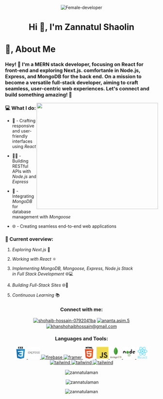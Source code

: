 <p align="center">
  <img src="https://img.freepik.com/premium-vector/caucasian-female-software-developer-her-40s-debugging-program_1238364-100323.jpg?ga=GA1.1.2070928879.1750021531&semt=ais_hybrid&w=740" alt="Female-developer">
</p>


<h1 align="center">Hi 👋, I'm Zannatul Shaolin</h1>
<h1 align="left">
  🧑, About Me
  <h3 align="left">Hey! 👋 I'm a MERN stack developer, focusing on React for front-end and exploring Next.js. comfortanle in Node.js, Express, and MongoDB for the back end. On a mission to become a versatile full-stack developer, aiming to craft seamless, user-centric web experiences. Let's connect and build something amazing! 🚀
</h3>
</h1>

<img align="right" 
width="400" height="350" src="https://user-images.githubusercontent.com/19783675/259906130-5d3c8800-fb00-45d0-b9dd-7eb82f057baf.gif">

<h3 align="left">💻 What I do:</h3>

- 🌱 - Crafting responsive and user-friendly interfaces using *React*

- 👩‍💻 - Building RESTful APIs with *Node.js* and *Express*
  
- 💾 - Integrating *MongoDB* for database management with *Mongoose*

- 🌐 - Creating seamless end-to-end web applications



 <h3 align="left">👀 Current overview:</h3>

1. *Exploring Next.js* 🚀
   
2. *Working with React* ⚛

3. *Implementing MongoDB, Mongoose, Express, Node.js Stack*  
   *in Full Stack Development* 🌐💻

4. *Building Full-Stack Sites* 🌐🚀

5. *Continuous Learning* 📚


<h3 align="center">Connect with me:</h3>
<p align="center">
<a href="https://linkedin.com/in/shohaib-hossain-0792041ba" target="blank"><img align="center" src="https://raw.githubusercontent.com/rahuldkjain/github-profile-readme-generator/master/src/images/icons/Social/linked-in-alt.svg" alt="shohaib-hossain-0792041ba" height="30" width="40" /></a>
<a href="https://fb.com/ananta.asim.5" target="blank"><img align="center" src="https://raw.githubusercontent.com/rahuldkjain/github-profile-readme-generator/master/src/images/icons/Social/facebook.svg" alt="ananta.asim.5" height="30" width="40" /></a>
<a href="mailto:khanshohaibhossain@gmail.com" target="blank">
  <img align="center" src="https://upload.wikimedia.org/wikipedia/commons/thumb/7/7e/Gmail_icon_%282020%29.svg/1024px-Gmail_icon_%282020%29.svg.png" alt="khanshohaibhossain@gmail.com" height="30" width="40" />
</a>

  
</p>

<h3 align="center">Languages and Tools:</h3>
<p align="center"> <a href="https://www.w3schools.com/css/" target="_blank" rel="noreferrer"> <img src="https://raw.githubusercontent.com/devicons/devicon/master/icons/css3/css3-original-wordmark.svg" alt="css3" width="40" height="40"/> </a> <a href="https://expressjs.com" target="_blank" rel="noreferrer"> <img src="https://raw.githubusercontent.com/devicons/devicon/master/icons/express/express-original-wordmark.svg" alt="express" width="40" height="40"/> </a> <a href="https://firebase.google.com/" target="_blank" rel="noreferrer"> <img src="https://www.vectorlogo.zone/logos/firebase/firebase-icon.svg" alt="firebase" width="40" height="40"/> </a> <a href="https://www.framer.com/" target="_blank" rel="noreferrer"> <img src="https://www.vectorlogo.zone/logos/framer/framer-icon.svg" alt="framer" width="40" height="40"/> </a> <a href="https://www.w3.org/html/" target="_blank" rel="noreferrer"> <img src="https://raw.githubusercontent.com/devicons/devicon/master/icons/html5/html5-original-wordmark.svg" alt="html5" width="40" height="40"/> </a> <a href="https://developer.mozilla.org/en-US/docs/Web/JavaScript" target="_blank" rel="noreferrer"> <img src="https://raw.githubusercontent.com/devicons/devicon/master/icons/javascript/javascript-original.svg" alt="javascript" width="40" height="40"/> </a> <a href="https://www.mongodb.com/" target="_blank" rel="noreferrer"> <img src="https://raw.githubusercontent.com/devicons/devicon/master/icons/mongodb/mongodb-original-wordmark.svg" alt="mongodb" width="40" height="40"/> </a> <a href="https://nodejs.org" target="_blank" rel="noreferrer"> <img src="https://raw.githubusercontent.com/devicons/devicon/master/icons/nodejs/nodejs-original-wordmark.svg" alt="nodejs" width="40" height="40"/> </a> <a href="https://reactjs.org/" target="_blank" rel="noreferrer"> <img src="https://raw.githubusercontent.com/devicons/devicon/master/icons/react/react-original-wordmark.svg" alt="react" width="40" height="40"/> </a> 
<a href="https://tailwindcss.com/" target="_blank" rel="noreferrer"> <img src="https://www.vectorlogo.zone/logos/tailwindcss/tailwindcss-icon.svg" alt="tailwind" width="40" height="40"/> </a> 
<a href="https://tailwindcss.com/" target="_blank" rel="noreferrer"> <img src="https://cdn.worldvectorlogo.com/logos/jwtio-json-web-token.svg" alt="tailwind" width="50" height="50"/> </a> 
<a href="https://tailwindcss.com/" target="_blank" rel="noreferrer"> <img src="https://www.svgrepo.com/show/331592/stripe-v2.svg" alt="tailwind" width="50" height="50"/> </a> 
</p>
<p align="center"><img align="center" src="https://github-readme-stats.vercel.app/api/top-langs?username=zannatulaman&show_icons=true&theme=merko&locale=en&layout=compact" alt="zannatulaman" /></p>

<p align="center">&nbsp;<img align="center" src="https://github-readme-stats.vercel.app/api?username=zannatulaman&show_icons=true&theme=merko&locale=en" alt="zannatulaman" /></p>

<p align="center">
    <img src="https://github-readme-streak-stats.herokuapp.com/?user=zannatulaman&theme=highcontrast" alt="zannatulaman" />
</p>
